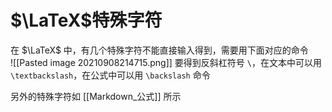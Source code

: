 # $\LaTeX$特殊字符
在 $\LaTeX$ 中，有几个特殊字符不能直接输入得到，需要用下面对应的命令  
![[Pasted image 20210908214715.png]]
要得到反斜杠符号 `\`，在文本中可以用 `\textbackslash`，在公式中可以用 `\backslash` 命令

另外的特殊字符如 [[Markdown_公式]] 所示